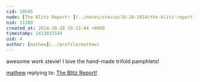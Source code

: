 ```yaml
---
cid: 10585
node: [The Blitz Report! ](../notes/stevie/10-20-2014/the-blitz-report)
nid: 11280
created_at: 2014-10-20 19:15:44 +0000
timestamp: 1413832544
uid: 4
author: [mathew](../profile/mathew)
---
```


awesome work stevie! I love the hand-made trifold pamphlets!

[mathew](../profile/mathew) replying to: [The Blitz Report! ](../notes/stevie/10-20-2014/the-blitz-report)


